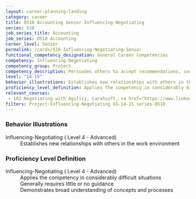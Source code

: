 ```yaml
---
layout: career-planning-landing
category: career
title: 0510 Accounting Senior Influencing-Negotiating
series: 510
job_series_title: Accounting
job_series: 0510 Accounting
career_level: Senior
permalink: /cards/510-Influencing-Negotiating-Senior
functional_competency_designation: General Career Competencies
competency: Influencing-Negotiating
competency_group: Project
competency_description: Persuades others to accept recommendations, cooperate, or change their behavior; works with others towards an agreement; negotiates to find mutually acceptable solutions
level: "14-15"
behavior_illustrations: Establishes new relationships with others in the work environment
proficiency_level_definition: Applies the competency in considerably difficult situations ? Generally requires little or no guidance ? Demonstrates broad understanding of concepts and processes
relevant_courses: 
 - 162 Negotiating with Agility, Carahsoft, <a href="https://www.linkedin.com/learning/negotiating-with-agility">https://www.linkedin.com/learning/negotiating-with-agility</a>
filters: Project-Influencing-Negotiating GS-14-15 series-0510
---
```


<div class="desktop:grid-col-6 margin-y-205">
  <div class="border-top-2 bg-white padding-2 shadow-5 height-full members-hover border-1px button-border border-top-blue radius-lg card-text-color">
    <h3>Behavior Illustrations</h3>
    <dl class="text-base card-content-color"><dt>Influencing-Negotiating ( Level 4 - Advanced)</dt><dd>Establishes new relationships with others in the work environment</dd></dl>
  </div>
</div>
<div class="desktop:grid-col-6 margin-y-205">
  <div class="border-top-2 bg-white padding-2 shadow-5 height-full members-hover border-1px button-border border-top-blue radius-lg card-text-color">
    <h3>Proficiency Level Definition</h3>
    <dl class="text-base card-content-color"><dt>Influencing-Negotiating ( Level 4 - Advanced)</dt><dd>Applies the competency in considerably difficult situations </dd><dd> Generally requires little or no guidance </dd><dd> Demonstrates broad understanding of concepts and processes</dd></dl>
  </div>
</div>